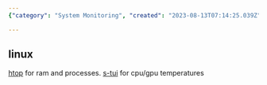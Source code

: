 ```yaml
---
{"category": "System Monitoring", "created": "2023-08-13T07:14:25.039Z", "date": "2023-08-13 07:14:25", "description": "This resource utilization monitor tool is specifically designed for Linux systems, providing features such as htop to track RAM usage and processes, along with s-tui for monitoring CPU/GPU temperatures. It is a helpful tool for keeping an eye on system resources in real-time.", "modified": "2023-08-13T07:16:26.668Z", "tags": ["Linux", "Resource Utilization", "Monitoring Tools", "htop", "s-tui", "RAM", "CPU/GPU Temperatures"], "title": "resource utilization monitor tool"}

---
```


## linux

[htop](https://htop.dev/) for ram and processes. [s-tui](https://github.com/amanusk/s-tui) for cpu/gpu temperatures
